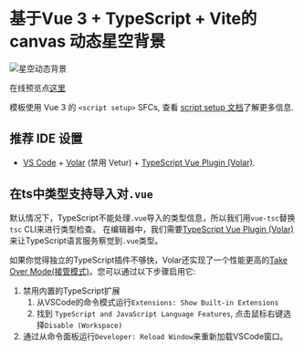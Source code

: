 # 基于Vue 3 + TypeScript + Vite的canvas 动态星空背景

![星空动态背景](blog.chenbitao.com/vue-star-bg/星空动态背景.gif)

在线预览点[这里](http://blog.chenbitao.com/vue-star-bg/)

模板使用 Vue 3 的 `<script setup>` SFCs, 查看 [script setup 文档](https://v3.vuejs.org/api/sfc-script-setup.html#sfc-script-setup)了解更多信息.

## 推荐 IDE 设置

- [VS Code](https://code.visualstudio.com/) + [Volar](https://marketplace.visualstudio.com/items?itemName=Vue.volar) (禁用 Vetur) + [TypeScript Vue Plugin (Volar)](https://marketplace.visualstudio.com/items?itemName=Vue.vscode-typescript-vue-plugin).

## 在ts中类型支持导入对`.vue`

默认情况下，TypeScript不能处理`.vue`导入的类型信息，所以我们用`vue-tsc`替换`tsc` CLI来进行类型检查。 在编辑器中，我们需要[TypeScript Vue Plugin (Volar)](https://marketplace.visualstudio.com/items?itemName=Vue.vscode-typescript-vue-plugin)来让TypeScript语言服务察觉到`.vue`类型。

如果你觉得独立的TypeScript插件不够快，Volar还实现了一个性能更高的[Take Over Mode(接管模式)](https://github.com/johnsoncodehk/volar/discussions/471#discussioncomment-1361669)。您可以通过以下步骤启用它:

1. 禁用内置的TypeScript扩展
   1. 从VSCode的命令模式运行`Extensions: Show Built-in Extensions`
   2. 找到 `TypeScript and JavaScript Language Features`, 点击鼠标右键选择`Disable (Workspace)`
2. 通过从命令面板运行`Developer: Reload Window`来重新加载VSCode窗口。
